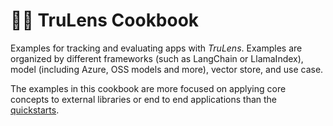 # 🧑‍🍳 TruLens Cookbook

Examples for tracking and evaluating apps with _TruLens_. Examples are organized by different frameworks (such as LangChain or LlamaIndex), model (including Azure, OSS models and more), vector store, and use case.

The examples in this cookbook are more focused on applying core concepts to external libraries or end to end applications than the [quickstarts](../getting_started/quickstarts/quickstart.ipynb).
